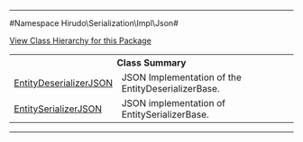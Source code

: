 

- - -

#Namespace Hirudo\Serialization\Impl\Json#

<div><a href='https://github.com/JeyDotC/Hirudo-docs/blob/master/Hirudo/Serialization/Impl/Json//package-tree.md'>View Class Hierarchy for this Package</a></div>

<table class="title">
<tr><th colspan="2" class="title">Class Summary</th></tr>
<tr><td class="name"><a href="https://github.com/JeyDotC/Hirudo-docs/blob/master/Hirudo/Serialization/Impl/Json/EntityDeserializerJSON.md">EntityDeserializerJSON</a></td><td class="description">JSON Implementation of the EntityDeserializerBase. </td></tr>
<tr><td class="name"><a href="https://github.com/JeyDotC/Hirudo-docs/blob/master/Hirudo/Serialization/Impl/Json/EntitySerializerJSON.md">EntitySerializerJSON</a></td><td class="description">JSON implementation of EntitySerializerBase. </td></tr>
</table>

- - -

